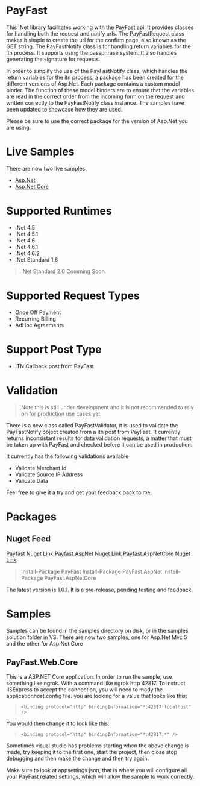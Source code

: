 # PayFast 

This .Net library facilitates working with the PayFast api.
It provides classes for handling both the request and notify urls.
The PayFastRequest class makes it simple to create the url for the confirm page,
also known as the GET string. The PayFastNotify class is for handling return variables for the itn process.
It supports using the passphrase system. It also handles generating the signature for requests.

In order to simplify the use of the PayFastNotify class, which handles the return variables for the itn process,
a package has been created for the different versions of Asp.Net. Each package contains a custom model binder.
The function of these model binders are to ensure that the variables are read in the correct order
from the incoming form on the request and written correctly to the PayFastNotify class instance.
The samples have been updated to showcase how they are used.

Please be sure to use the correct package for the version of Asp.Net you are using.

# Live Samples

There are now two live samples

* [Asp.Net](https://payfast-demo-mvc.azurewebsites.net)
* [Asp.Net Core](https://payfast-demo.azurewebsites.net)

# Supported Runtimes

* .Net 4.5
* .Net 4.5.1
* .Net 4.6
* .Net 4.6.1
* .Net 4.6.2
* .Net Standard 1.6

> .Net Standard 2.0 Comming Soon

# Supported Request Types

* Once Off Payment
* Recurring Billing
* AdHoc Agreements

# Support Post Type

* ITN Callback post from PayFast

# Validation

> Note this is still under development and it is not recommended to rely on for production use cases yet.

There is a new class called PayFastValidator, it is used to validate the PayFastNotify object created from a 
itn post from PayFast. It currently returns inconsistant results for data validation requests, a matter that must be taken up with
PayFast and checked before it can be used in production.

It currently has the following validations available

* Validate Merchant Id
* Validate Source IP Address
* Validate Data

Feel free to give it a try and get your feedback back to me.

# Packages

## Nuget Feed

[ Payfast Nuget Link](https://www.nuget.org/packages/PayFast/)
[ Payfast.AspNet Nuget Link](https://www.nuget.org/packages/PayFast.AspNet/)
[ Payfast.AspNetCore Nuget Link](https://www.nuget.org/packages/PayFast.AspNetCore/)

> Install-Package PayFast
> Install-Package PayFast.AspNet
> Install-Package PayFast.AspNetCore

The latest version is 1.0.1. It is a pre-release, pending testing and feedback.

# Samples

Samples can be found in the samples directory on disk, or in the samples solution folder in VS.
There are now two samples, one for Asp.Net Mvc 5 and the other for Asp.Net Core

## PayFast.Web.Core

This is a ASP.NET Core application. In order to run the sample, use something like ngrok.
With a command like ngrok http 42817. To instruct IISExpress to accept the connection, you will 
need to mody the applicationhost.config file. you are looking for a value that looks like this:

> ```<binding protocol="http" bindingInformation="*:42817:localhost" />```

You would then change it to look like this:

> ```<binding protocol="http" bindingInformation="*:42817:*" />```

Sometimes visual studio has problems starting when the above change is made, try keeping it to the first one,
start the project, then close stop debugging and then make the change and then try again.

Make sure to look at appsettings.json, that is where you will configure all your PayFast related settings,
which will allow the sample to work correctly.

